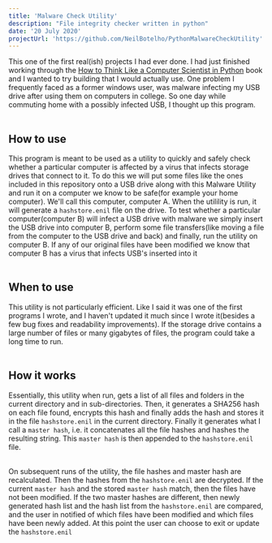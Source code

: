 ```yaml
---
title: 'Malware Check Utility'
description: "File integrity checker written in python"
date: '20 July 2020'
projectUrl: 'https://github.com/NeilBotelho/PythonMalwareCheckUtility'
---
```


This one of the first real(ish) projects I had ever done. I had just finished working through the [How to Think Like a Computer Scientist in Python](https://runestone.academy/runestone/books/published/thinkcspy/index.html) book and I wanted to try building that I would actually use. One problem I frequently faced as a former windows user, was malware infecting my USB drive after using them on computers in college. So one day while commuting home with a possibly infected USB, I thought up this program.    
<br/>

## How to use  

This program is meant to be used as a utility to quickly and safely check whether a particular computer is affected by a virus that infects storage drives that connect to it. To do this we will put some files like the ones included in this repository onto a USB drive along with this Malware Utility and run it on a computer we know to be safe(for example your home computer). We'll call this computer, computer A. When the utilility is run, it will generate a ```hashstore.enil``` file on the drive. To test whether a particular computer(computer B) will infect a USB drive with malware we simply insert the USB drive into computer B, perform some file transfers(like moving a file from the computer to the USB drive and back) and finally, run the utility on computer B. If any of our original files have been modified we know that computer B has a virus that infects USB's inserted into it  
<br/>

## When to use

This utility is not particularly efficient. Like I said it was one of the first programs I wrote, and I haven't updated it much since I wrote it(besides a few bug fixes and readability improvements). If the storage drive contains a large number of files or many gigabytes of files, the program could take a long time to run.  
<br/>

## How it works

Essentially, this utility when run, gets a list of all files and folders in the current directory and in sub-directories. Then, it generates a SHA256 hash on each file found, encrypts this hash and finally adds the hash and stores it in the file ```hashstore.enil``` in the current directory. Finally it generates what I call a ```master hash```, i.e. it concatenates all the file hashes and hashes the resulting string. This ```master hash``` is then appended to the ```hashstore.enil``` file.  
<br/>

On subsequent runs of the utility, the file hashes and master hash are recalculated. Then the hashes from the ```hashstore.enil``` are decrypted. If the current ```master hash``` and the stored ```master hash``` match, then the files have not been modified. If the two master hashes are different, then newly generated hash list and the hash list from the ```hashstore.enil``` are compared, and the user in notified of which files have been modified and which files have been newly added. At this point the user can choose to exit or update the ```hashstore.enil```   
<br/>


